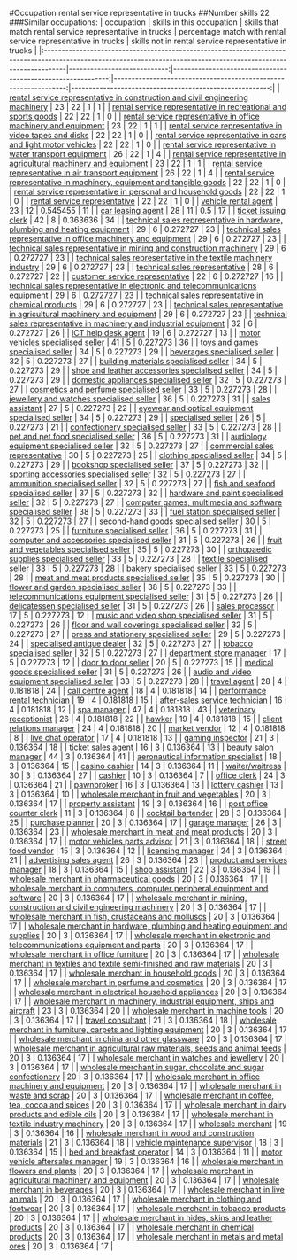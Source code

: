 #Occupation rental service representative in trucks
##Number skills 22
###Similar occupations:
| occupation                                                                                                                                                        |   skills in this occupation |   skills that match rental service representative in trucks |   percentage match with rental service representative in trucks |   skills not in rental service representative in trucks |
|:------------------------------------------------------------------------------------------------------------------------------------------------------------------|----------------------------:|------------------------------------------------------------:|----------------------------------------------------------------:|--------------------------------------------------------:|
| [rental service representative in construction and civil engineering machinery](rental_service_representative_in_construction_and_civil_engineering_machinery.md) |                          23 |                                                          22 |                                                        1        |                                                       1 |
| [rental service representative in recreational and sports goods](rental_service_representative_in_recreational_and_sports_goods.md)                               |                          22 |                                                          22 |                                                        1        |                                                       0 |
| [rental service representative in office machinery and equipment](rental_service_representative_in_office_machinery_and_equipment.md)                             |                          23 |                                                          22 |                                                        1        |                                                       1 |
| [rental service representative in video tapes and disks](rental_service_representative_in_video_tapes_and_disks.md)                                               |                          22 |                                                          22 |                                                        1        |                                                       0 |
| [rental service representative in cars and light motor vehicles](rental_service_representative_in_cars_and_light_motor_vehicles.md)                               |                          22 |                                                          22 |                                                        1        |                                                       0 |
| [rental service representative in water transport equipment](rental_service_representative_in_water_transport_equipment.md)                                       |                          26 |                                                          22 |                                                        1        |                                                       4 |
| [rental service representative in agricultural machinery and equipment](rental_service_representative_in_agricultural_machinery_and_equipment.md)                 |                          23 |                                                          22 |                                                        1        |                                                       1 |
| [rental service representative in air transport equipment](rental_service_representative_in_air_transport_equipment.md)                                           |                          26 |                                                          22 |                                                        1        |                                                       4 |
| [rental service representative in machinery, equipment and tangible goods](rental_service_representative_in_machinery,_equipment_and_tangible_goods.md)           |                          22 |                                                          22 |                                                        1        |                                                       0 |
| [rental service representative in personal and household goods](rental_service_representative_in_personal_and_household_goods.md)                                 |                          22 |                                                          22 |                                                        1        |                                                       0 |
| [rental service representative](rental_service_representative.md)                                                                                                 |                          22 |                                                          22 |                                                        1        |                                                       0 |
| [vehicle rental agent](vehicle_rental_agent.md)                                                                                                                   |                          23 |                                                          12 |                                                        0.545455 |                                                      11 |
| [car leasing agent](car_leasing_agent.md)                                                                                                                         |                          28 |                                                          11 |                                                        0.5      |                                                      17 |
| [ticket issuing clerk](ticket_issuing_clerk.md)                                                                                                                   |                          42 |                                                           8 |                                                        0.363636 |                                                      34 |
| [technical sales representative in hardware, plumbing and heating equipment](technical_sales_representative_in_hardware,_plumbing_and_heating_equipment.md)       |                          29 |                                                           6 |                                                        0.272727 |                                                      23 |
| [technical sales representative in office machinery and equipment](technical_sales_representative_in_office_machinery_and_equipment.md)                           |                          29 |                                                           6 |                                                        0.272727 |                                                      23 |
| [technical sales representative in mining and construction machinery](technical_sales_representative_in_mining_and_construction_machinery.md)                     |                          29 |                                                           6 |                                                        0.272727 |                                                      23 |
| [technical sales representative in the textile machinery industry](technical_sales_representative_in_the_textile_machinery_industry.md)                           |                          29 |                                                           6 |                                                        0.272727 |                                                      23 |
| [technical sales representative](technical_sales_representative.md)                                                                                               |                          28 |                                                           6 |                                                        0.272727 |                                                      22 |
| [customer service representative](customer_service_representative.md)                                                                                             |                          22 |                                                           6 |                                                        0.272727 |                                                      16 |
| [technical sales representative in electronic and telecommunications equipment](technical_sales_representative_in_electronic_and_telecommunications_equipment.md) |                          29 |                                                           6 |                                                        0.272727 |                                                      23 |
| [technical sales representative in chemical products](technical_sales_representative_in_chemical_products.md)                                                     |                          29 |                                                           6 |                                                        0.272727 |                                                      23 |
| [technical sales representative in agricultural machinery and equipment](technical_sales_representative_in_agricultural_machinery_and_equipment.md)               |                          29 |                                                           6 |                                                        0.272727 |                                                      23 |
| [technical sales representative in machinery and industrial equipment](technical_sales_representative_in_machinery_and_industrial_equipment.md)                   |                          32 |                                                           6 |                                                        0.272727 |                                                      26 |
| [ICT help desk agent](ICT_help_desk_agent.md)                                                                                                                     |                          19 |                                                           6 |                                                        0.272727 |                                                      13 |
| [motor vehicles specialised seller](motor_vehicles_specialised_seller.md)                                                                                         |                          41 |                                                           5 |                                                        0.227273 |                                                      36 |
| [toys and games specialised seller](toys_and_games_specialised_seller.md)                                                                                         |                          34 |                                                           5 |                                                        0.227273 |                                                      29 |
| [beverages specialised seller](beverages_specialised_seller.md)                                                                                                   |                          32 |                                                           5 |                                                        0.227273 |                                                      27 |
| [building materials specialised seller](building_materials_specialised_seller.md)                                                                                 |                          34 |                                                           5 |                                                        0.227273 |                                                      29 |
| [shoe and leather accessories specialised seller](shoe_and_leather_accessories_specialised_seller.md)                                                             |                          34 |                                                           5 |                                                        0.227273 |                                                      29 |
| [domestic appliances specialised seller](domestic_appliances_specialised_seller.md)                                                                               |                          32 |                                                           5 |                                                        0.227273 |                                                      27 |
| [cosmetics and perfume specialised seller](cosmetics_and_perfume_specialised_seller.md)                                                                           |                          33 |                                                           5 |                                                        0.227273 |                                                      28 |
| [jewellery and watches specialised seller](jewellery_and_watches_specialised_seller.md)                                                                           |                          36 |                                                           5 |                                                        0.227273 |                                                      31 |
| [sales assistant](sales_assistant.md)                                                                                                                             |                          27 |                                                           5 |                                                        0.227273 |                                                      22 |
| [eyewear and optical equipment specialised seller](eyewear_and_optical_equipment_specialised_seller.md)                                                           |                          34 |                                                           5 |                                                        0.227273 |                                                      29 |
| [specialised seller](specialised_seller.md)                                                                                                                       |                          26 |                                                           5 |                                                        0.227273 |                                                      21 |
| [confectionery specialised seller](confectionery_specialised_seller.md)                                                                                           |                          33 |                                                           5 |                                                        0.227273 |                                                      28 |
| [pet and pet food specialised seller](pet_and_pet_food_specialised_seller.md)                                                                                     |                          36 |                                                           5 |                                                        0.227273 |                                                      31 |
| [audiology equipment specialised seller](audiology_equipment_specialised_seller.md)                                                                               |                          32 |                                                           5 |                                                        0.227273 |                                                      27 |
| [commercial sales representative](commercial_sales_representative.md)                                                                                             |                          30 |                                                           5 |                                                        0.227273 |                                                      25 |
| [clothing specialised seller](clothing_specialised_seller.md)                                                                                                     |                          34 |                                                           5 |                                                        0.227273 |                                                      29 |
| [bookshop specialised seller](bookshop_specialised_seller.md)                                                                                                     |                          37 |                                                           5 |                                                        0.227273 |                                                      32 |
| [sporting accessories specialised seller](sporting_accessories_specialised_seller.md)                                                                             |                          32 |                                                           5 |                                                        0.227273 |                                                      27 |
| [ammunition specialised seller](ammunition_specialised_seller.md)                                                                                                 |                          32 |                                                           5 |                                                        0.227273 |                                                      27 |
| [fish and seafood specialised seller](fish_and_seafood_specialised_seller.md)                                                                                     |                          37 |                                                           5 |                                                        0.227273 |                                                      32 |
| [hardware and paint specialised seller](hardware_and_paint_specialised_seller.md)                                                                                 |                          32 |                                                           5 |                                                        0.227273 |                                                      27 |
| [computer games, multimedia and software specialised seller](computer_games,_multimedia_and_software_specialised_seller.md)                                       |                          38 |                                                           5 |                                                        0.227273 |                                                      33 |
| [fuel station specialised seller](fuel_station_specialised_seller.md)                                                                                             |                          32 |                                                           5 |                                                        0.227273 |                                                      27 |
| [second-hand goods specialised seller](second-hand_goods_specialised_seller.md)                                                                                   |                          30 |                                                           5 |                                                        0.227273 |                                                      25 |
| [furniture specialised seller](furniture_specialised_seller.md)                                                                                                   |                          36 |                                                           5 |                                                        0.227273 |                                                      31 |
| [computer and accessories specialised seller](computer_and_accessories_specialised_seller.md)                                                                     |                          31 |                                                           5 |                                                        0.227273 |                                                      26 |
| [fruit and vegetables specialised seller](fruit_and_vegetables_specialised_seller.md)                                                                             |                          35 |                                                           5 |                                                        0.227273 |                                                      30 |
| [orthopaedic supplies specialised seller](orthopaedic_supplies_specialised_seller.md)                                                                             |                          33 |                                                           5 |                                                        0.227273 |                                                      28 |
| [textile specialised seller](textile_specialised_seller.md)                                                                                                       |                          33 |                                                           5 |                                                        0.227273 |                                                      28 |
| [bakery specialised seller](bakery_specialised_seller.md)                                                                                                         |                          33 |                                                           5 |                                                        0.227273 |                                                      28 |
| [meat and meat products specialised seller](meat_and_meat_products_specialised_seller.md)                                                                         |                          35 |                                                           5 |                                                        0.227273 |                                                      30 |
| [flower and garden specialised seller](flower_and_garden_specialised_seller.md)                                                                                   |                          38 |                                                           5 |                                                        0.227273 |                                                      33 |
| [telecommunications equipment specialised seller](telecommunications_equipment_specialised_seller.md)                                                             |                          31 |                                                           5 |                                                        0.227273 |                                                      26 |
| [delicatessen specialised seller](delicatessen_specialised_seller.md)                                                                                             |                          31 |                                                           5 |                                                        0.227273 |                                                      26 |
| [sales processor](sales_processor.md)                                                                                                                             |                          17 |                                                           5 |                                                        0.227273 |                                                      12 |
| [music and video shop specialised seller](music_and_video_shop_specialised_seller.md)                                                                             |                          31 |                                                           5 |                                                        0.227273 |                                                      26 |
| [floor and wall coverings specialised seller](floor_and_wall_coverings_specialised_seller.md)                                                                     |                          32 |                                                           5 |                                                        0.227273 |                                                      27 |
| [press and stationery specialised seller](press_and_stationery_specialised_seller.md)                                                                             |                          29 |                                                           5 |                                                        0.227273 |                                                      24 |
| [specialised antique dealer](specialised_antique_dealer.md)                                                                                                       |                          32 |                                                           5 |                                                        0.227273 |                                                      27 |
| [tobacco specialised seller](tobacco_specialised_seller.md)                                                                                                       |                          32 |                                                           5 |                                                        0.227273 |                                                      27 |
| [department store manager](department_store_manager.md)                                                                                                           |                          17 |                                                           5 |                                                        0.227273 |                                                      12 |
| [door to door seller](door_to_door_seller.md)                                                                                                                     |                          20 |                                                           5 |                                                        0.227273 |                                                      15 |
| [medical goods specialised seller](medical_goods_specialised_seller.md)                                                                                           |                          31 |                                                           5 |                                                        0.227273 |                                                      26 |
| [audio and video equipment specialised seller](audio_and_video_equipment_specialised_seller.md)                                                                   |                          33 |                                                           5 |                                                        0.227273 |                                                      28 |
| [travel agent](travel_agent.md)                                                                                                                                   |                          28 |                                                           4 |                                                        0.181818 |                                                      24 |
| [call centre agent](call_centre_agent.md)                                                                                                                         |                          18 |                                                           4 |                                                        0.181818 |                                                      14 |
| [performance rental technician](performance_rental_technician.md)                                                                                                 |                          19 |                                                           4 |                                                        0.181818 |                                                      15 |
| [after-sales service technician](after-sales_service_technician.md)                                                                                               |                          16 |                                                           4 |                                                        0.181818 |                                                      12 |
| [spa manager](spa_manager.md)                                                                                                                                     |                          47 |                                                           4 |                                                        0.181818 |                                                      43 |
| [veterinary receptionist](veterinary_receptionist.md)                                                                                                             |                          26 |                                                           4 |                                                        0.181818 |                                                      22 |
| [hawker](hawker.md)                                                                                                                                               |                          19 |                                                           4 |                                                        0.181818 |                                                      15 |
| [client relations manager](client_relations_manager.md)                                                                                                           |                          24 |                                                           4 |                                                        0.181818 |                                                      20 |
| [market vendor](market_vendor.md)                                                                                                                                 |                          12 |                                                           4 |                                                        0.181818 |                                                       8 |
| [live chat operator](live_chat_operator.md)                                                                                                                       |                          17 |                                                           4 |                                                        0.181818 |                                                      13 |
| [gaming inspector](gaming_inspector.md)                                                                                                                           |                          21 |                                                           3 |                                                        0.136364 |                                                      18 |
| [ticket sales agent](ticket_sales_agent.md)                                                                                                                       |                          16 |                                                           3 |                                                        0.136364 |                                                      13 |
| [beauty salon manager](beauty_salon_manager.md)                                                                                                                   |                          44 |                                                           3 |                                                        0.136364 |                                                      41 |
| [aeronautical information specialist](aeronautical_information_specialist.md)                                                                                     |                          18 |                                                           3 |                                                        0.136364 |                                                      15 |
| [casino cashier](casino_cashier.md)                                                                                                                               |                          14 |                                                           3 |                                                        0.136364 |                                                      11 |
| [waiter/waitress](waiter-waitress.md)                                                                                                                             |                          30 |                                                           3 |                                                        0.136364 |                                                      27 |
| [cashier](cashier.md)                                                                                                                                             |                          10 |                                                           3 |                                                        0.136364 |                                                       7 |
| [office clerk](office_clerk.md)                                                                                                                                   |                          24 |                                                           3 |                                                        0.136364 |                                                      21 |
| [pawnbroker](pawnbroker.md)                                                                                                                                       |                          16 |                                                           3 |                                                        0.136364 |                                                      13 |
| [lottery cashier](lottery_cashier.md)                                                                                                                             |                          13 |                                                           3 |                                                        0.136364 |                                                      10 |
| [wholesale merchant in fruit and vegetables](wholesale_merchant_in_fruit_and_vegetables.md)                                                                       |                          20 |                                                           3 |                                                        0.136364 |                                                      17 |
| [property assistant](property_assistant.md)                                                                                                                       |                          19 |                                                           3 |                                                        0.136364 |                                                      16 |
| [post office counter clerk](post_office_counter_clerk.md)                                                                                                         |                          11 |                                                           3 |                                                        0.136364 |                                                       8 |
| [cocktail bartender](cocktail_bartender.md)                                                                                                                       |                          28 |                                                           3 |                                                        0.136364 |                                                      25 |
| [purchase planner](purchase_planner.md)                                                                                                                           |                          20 |                                                           3 |                                                        0.136364 |                                                      17 |
| [garage manager](garage_manager.md)                                                                                                                               |                          26 |                                                           3 |                                                        0.136364 |                                                      23 |
| [wholesale merchant in meat and meat products](wholesale_merchant_in_meat_and_meat_products.md)                                                                   |                          20 |                                                           3 |                                                        0.136364 |                                                      17 |
| [motor vehicles parts advisor](motor_vehicles_parts_advisor.md)                                                                                                   |                          21 |                                                           3 |                                                        0.136364 |                                                      18 |
| [street food vendor](street_food_vendor.md)                                                                                                                       |                          15 |                                                           3 |                                                        0.136364 |                                                      12 |
| [licensing manager](licensing_manager.md)                                                                                                                         |                          24 |                                                           3 |                                                        0.136364 |                                                      21 |
| [advertising sales agent](advertising_sales_agent.md)                                                                                                             |                          26 |                                                           3 |                                                        0.136364 |                                                      23 |
| [product and services manager](product_and_services_manager.md)                                                                                                   |                          18 |                                                           3 |                                                        0.136364 |                                                      15 |
| [shop assistant](shop_assistant.md)                                                                                                                               |                          22 |                                                           3 |                                                        0.136364 |                                                      19 |
| [wholesale merchant in pharmaceutical goods](wholesale_merchant_in_pharmaceutical_goods.md)                                                                       |                          20 |                                                           3 |                                                        0.136364 |                                                      17 |
| [wholesale merchant in computers, computer peripheral equipment and software](wholesale_merchant_in_computers,_computer_peripheral_equipment_and_software.md)     |                          20 |                                                           3 |                                                        0.136364 |                                                      17 |
| [wholesale merchant in mining, construction and civil engineering machinery](wholesale_merchant_in_mining,_construction_and_civil_engineering_machinery.md)       |                          20 |                                                           3 |                                                        0.136364 |                                                      17 |
| [wholesale merchant in fish, crustaceans and molluscs](wholesale_merchant_in_fish,_crustaceans_and_molluscs.md)                                                   |                          20 |                                                           3 |                                                        0.136364 |                                                      17 |
| [wholesale merchant in hardware, plumbing and heating equipment and supplies](wholesale_merchant_in_hardware,_plumbing_and_heating_equipment_and_supplies.md)     |                          20 |                                                           3 |                                                        0.136364 |                                                      17 |
| [wholesale merchant in electronic and telecommunications equipment and parts](wholesale_merchant_in_electronic_and_telecommunications_equipment_and_parts.md)     |                          20 |                                                           3 |                                                        0.136364 |                                                      17 |
| [wholesale merchant in office furniture](wholesale_merchant_in_office_furniture.md)                                                                               |                          20 |                                                           3 |                                                        0.136364 |                                                      17 |
| [wholesale merchant in textiles and textile semi-finished and raw materials](wholesale_merchant_in_textiles_and_textile_semi-finished_and_raw_materials.md)       |                          20 |                                                           3 |                                                        0.136364 |                                                      17 |
| [wholesale merchant in household goods](wholesale_merchant_in_household_goods.md)                                                                                 |                          20 |                                                           3 |                                                        0.136364 |                                                      17 |
| [wholesale merchant in perfume and cosmetics](wholesale_merchant_in_perfume_and_cosmetics.md)                                                                     |                          20 |                                                           3 |                                                        0.136364 |                                                      17 |
| [wholesale merchant in electrical household appliances](wholesale_merchant_in_electrical_household_appliances.md)                                                 |                          20 |                                                           3 |                                                        0.136364 |                                                      17 |
| [wholesale merchant in machinery, industrial equipment, ships and aircraft](wholesale_merchant_in_machinery,_industrial_equipment,_ships_and_aircraft.md)         |                          23 |                                                           3 |                                                        0.136364 |                                                      20 |
| [wholesale merchant in machine tools](wholesale_merchant_in_machine_tools.md)                                                                                     |                          20 |                                                           3 |                                                        0.136364 |                                                      17 |
| [travel consultant](travel_consultant.md)                                                                                                                         |                          21 |                                                           3 |                                                        0.136364 |                                                      18 |
| [wholesale merchant in furniture, carpets and lighting equipment](wholesale_merchant_in_furniture,_carpets_and_lighting_equipment.md)                             |                          20 |                                                           3 |                                                        0.136364 |                                                      17 |
| [wholesale merchant in china and other glassware](wholesale_merchant_in_china_and_other_glassware.md)                                                             |                          20 |                                                           3 |                                                        0.136364 |                                                      17 |
| [wholesale merchant in agricultural raw materials, seeds and animal feeds](wholesale_merchant_in_agricultural_raw_materials,_seeds_and_animal_feeds.md)           |                          20 |                                                           3 |                                                        0.136364 |                                                      17 |
| [wholesale merchant in watches and jewellery](wholesale_merchant_in_watches_and_jewellery.md)                                                                     |                          20 |                                                           3 |                                                        0.136364 |                                                      17 |
| [wholesale merchant in sugar, chocolate and sugar confectionery](wholesale_merchant_in_sugar,_chocolate_and_sugar_confectionery.md)                               |                          20 |                                                           3 |                                                        0.136364 |                                                      17 |
| [wholesale merchant in office machinery and equipment](wholesale_merchant_in_office_machinery_and_equipment.md)                                                   |                          20 |                                                           3 |                                                        0.136364 |                                                      17 |
| [wholesale merchant in waste and scrap](wholesale_merchant_in_waste_and_scrap.md)                                                                                 |                          20 |                                                           3 |                                                        0.136364 |                                                      17 |
| [wholesale merchant in coffee, tea, cocoa and spices](wholesale_merchant_in_coffee,_tea,_cocoa_and_spices.md)                                                     |                          20 |                                                           3 |                                                        0.136364 |                                                      17 |
| [wholesale merchant in dairy products and edible oils](wholesale_merchant_in_dairy_products_and_edible_oils.md)                                                   |                          20 |                                                           3 |                                                        0.136364 |                                                      17 |
| [wholesale merchant in textile industry machinery](wholesale_merchant_in_textile_industry_machinery.md)                                                           |                          20 |                                                           3 |                                                        0.136364 |                                                      17 |
| [wholesale merchant](wholesale_merchant.md)                                                                                                                       |                          19 |                                                           3 |                                                        0.136364 |                                                      16 |
| [wholesale merchant in wood and construction materials](wholesale_merchant_in_wood_and_construction_materials.md)                                                 |                          21 |                                                           3 |                                                        0.136364 |                                                      18 |
| [vehicle maintenance supervisor](vehicle_maintenance_supervisor.md)                                                                                               |                          18 |                                                           3 |                                                        0.136364 |                                                      15 |
| [bed and breakfast operator](bed_and_breakfast_operator.md)                                                                                                       |                          14 |                                                           3 |                                                        0.136364 |                                                      11 |
| [motor vehicle aftersales manager](motor_vehicle_aftersales_manager.md)                                                                                           |                          19 |                                                           3 |                                                        0.136364 |                                                      16 |
| [wholesale merchant in flowers and plants](wholesale_merchant_in_flowers_and_plants.md)                                                                           |                          20 |                                                           3 |                                                        0.136364 |                                                      17 |
| [wholesale merchant in agricultural machinery and equipment](wholesale_merchant_in_agricultural_machinery_and_equipment.md)                                       |                          20 |                                                           3 |                                                        0.136364 |                                                      17 |
| [wholesale merchant in beverages](wholesale_merchant_in_beverages.md)                                                                                             |                          20 |                                                           3 |                                                        0.136364 |                                                      17 |
| [wholesale merchant in live animals](wholesale_merchant_in_live_animals.md)                                                                                       |                          20 |                                                           3 |                                                        0.136364 |                                                      17 |
| [wholesale merchant in clothing and footwear](wholesale_merchant_in_clothing_and_footwear.md)                                                                     |                          20 |                                                           3 |                                                        0.136364 |                                                      17 |
| [wholesale merchant in tobacco products](wholesale_merchant_in_tobacco_products.md)                                                                               |                          20 |                                                           3 |                                                        0.136364 |                                                      17 |
| [wholesale merchant in hides, skins and leather products](wholesale_merchant_in_hides,_skins_and_leather_products.md)                                             |                          20 |                                                           3 |                                                        0.136364 |                                                      17 |
| [wholesale merchant in chemical products](wholesale_merchant_in_chemical_products.md)                                                                             |                          20 |                                                           3 |                                                        0.136364 |                                                      17 |
| [wholesale merchant in metals and metal ores](wholesale_merchant_in_metals_and_metal_ores.md)                                                                     |                          20 |                                                           3 |                                                        0.136364 |                                                      17 |
